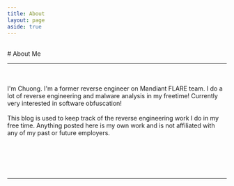 ```yaml
---
title: About
layout: page
aside: true
---
```


<br/>
# About Me
<hr>
<br/>
<br/>
I'm Chuong. I'm a former reverse engineer on Mandiant FLARE team. I do a lot of reverse engineering and malware analysis in my freetime! Currently very interested in software obfuscation!
<br/><br/>
This blog is used to keep track of the reverse engineering work I do in my free time. Anything posted here is my own work and is not affiliated with any of my past or future employers.

<br/><br/><br/><br/>

<hr>